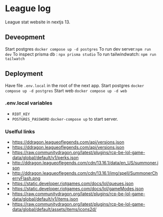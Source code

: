 # League log

League stat website in nextjs 13.

## Deveopment

Start postgres `docker compose up -d postgres`
To run dev server:`npm run dev`
To inspect prisma db : `npx prisma studio`
To run tailwindwatch: `npm run tailwatch`

## Deployment

Have file `.env.local` in the root of the next app.
Start postgres `docker compose up -d postgres`
Start web `docker compose up -d web`

### .env.local variables

- `RIOT_KEY`
- `POSTGRES_PASSWORD`
`docker-compose up` to start server.

### Uselful links

- <https://ddragon.leagueoflegends.com/api/versions.json>
- <https://ddragon.leagueoflegends.com/api/versions.json>
- <https://raw.communitydragon.org/latest/plugins/rcp-be-lol-game-data/global/default/v1/perks.json>
- <http://ddragon.leagueoflegends.com/cdn/13.16.1/data/en_US/summoner.json>
- <http://ddragon.leagueoflegends.com/cdn/13.16.1/img/spell/SummonerCherryFlash.png>
- <https://static.developer.riotgames.com/docs/lol/queues.json>
- <https://static.developer.riotgames.com/docs/lol/gameModes.json>
- <https://raw.communitydragon.org/latest/plugins/rcp-be-lol-game-data/global/default/v1/items.json>
- <https://raw.communitydragon.org/latest/plugins/rcp-be-lol-game-data/global/default/assets/items/icons2d/>
